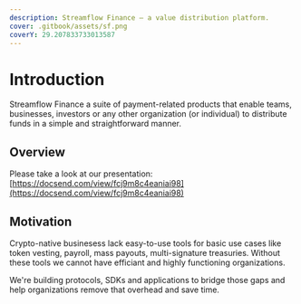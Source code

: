 ```yaml
---
description: Streamflow Finance — a value distribution platform.
cover: .gitbook/assets/sf.png
coverY: 29.207833733013587
---
```


# Introduction

Streamflow Finance a suite of payment-related products that enable teams, businesses, investors or any other organization (or individual) to distribute funds in a simple and straightforward manner.

## Overview

Please take a look at our presentation: [https://docsend.com/view/fcj9m8c4eaniai98](https://docsend.com/view/fcj9m8c4eaniai98)

## Motivation

Crypto-native businesess lack easy-to-use tools for basic use cases like token vesting, payroll, mass payouts, multi-signature treasuries. Without these tools we cannot have efficiant and highly functioning organizations.

We're building protocols, SDKs and applications to bridge those gaps and help organizations remove that overhead and save time.

##
